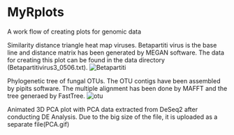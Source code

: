 # MyRplots
A work flow of creating plots for genomic data

Similarity distance triangle heat map viruses. Betapartiti virus is the base line and distance matrix has been generated by MEGAN software. The data for creating this plot can be found in the data directory (Betapartitivirus3_0506.txt).
![Betapartiti](https://user-images.githubusercontent.com/5850834/110478112-aa232800-80ec-11eb-938b-9004dcee0879.jpg)

Phylogenetic tree of fungal OTUs. The OTU contigs have been assembled by pipits software. The multiple alignment has been done by MAFFT and the tree generaed by FastTree. 
![otu](https://user-images.githubusercontent.com/5850834/110479327-f15de880-80ed-11eb-9c3f-04ee99c90f19.jpg)

Animated 3D PCA plot with PCA data extracted from DeSeq2 after conducting DE Analysis. Due to the big size of the file, it is uploaded as a separate file(PCA.gif)

